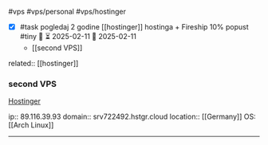 #vps #vps/personal #vps/hostinger

- [x] #task pogledaj 2 godine [[hostinger]] hostinga + Fireship 10% popust #tiny 🔼 ⏳ 2025-02-11 📅 2025-02-11
	- [[second VPS]]

related:: [[hostinger]]
### second VPS
[Hostinger](https://hpanel.hostinger.com/vps/722492/overview)

ip:: 89.116.39.93
domain:: srv722492.hstgr.cloud
location:: [[Germany]]
OS: [[Arch Linux]]
___
